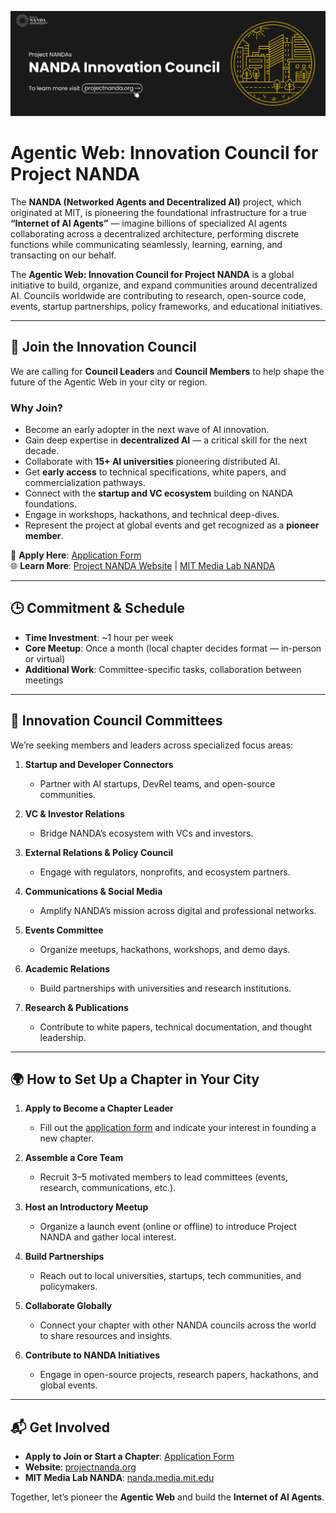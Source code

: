 ![Project NANDA Banner](banner.png)

# Agentic Web: Innovation Council for Project NANDA

The **NANDA (Networked Agents and Decentralized AI)** project, which originated at MIT, is pioneering the foundational infrastructure for a true **“Internet of AI Agents”** — imagine billions of specialized AI agents collaborating across a decentralized architecture, performing discrete functions while communicating seamlessly, learning, earning, and transacting on our behalf.

The **Agentic Web: Innovation Council for Project NANDA** is a global initiative to build, organize, and expand communities around decentralized AI. Councils worldwide are contributing to research, open-source code, events, startup partnerships, policy frameworks, and educational initiatives.

---

## 🚀 Join the Innovation Council

We are calling for **Council Leaders** and **Council Members** to help shape the future of the Agentic Web in your city or region.  

### Why Join?
- Become an early adopter in the next wave of AI innovation.  
- Gain deep expertise in **decentralized AI** — a critical skill for the next decade.  
- Collaborate with **15+ AI universities** pioneering distributed AI.  
- Get **early access** to technical specifications, white papers, and commercialization pathways.  
- Connect with the **startup and VC ecosystem** building on NANDA foundations.  
- Engage in workshops, hackathons, and technical deep-dives.  
- Represent the project at global events and get recognized as a **pioneer member**.  

📌 **Apply Here**: [Application Form](https://forms.gle/Pc44vX1Nd9fXiWA99)  
🌐 **Learn More**: [Project NANDA Website](https://projectnanda.org) | [MIT Media Lab NANDA](https://nanda.media.mit.edu/)

---

## 🕒 Commitment & Schedule

- **Time Investment**: ~1 hour per week  
- **Core Meetup**: Once a month (local chapter decides format — in-person or virtual)  
- **Additional Work**: Committee-specific tasks, collaboration between meetings  

---

## 📌 Innovation Council Committees

We’re seeking members and leaders across specialized focus areas:  

1. **Startup and Developer Connectors**  
   - Partner with AI startups, DevRel teams, and open-source communities.  

2. **VC & Investor Relations**  
   - Bridge NANDA’s ecosystem with VCs and investors.  

3. **External Relations & Policy Council**  
   - Engage with regulators, nonprofits, and ecosystem partners.  

4. **Communications & Social Media**  
   - Amplify NANDA’s mission across digital and professional networks.  

5. **Events Committee**  
   - Organize meetups, hackathons, workshops, and demo days.  

6. **Academic Relations**  
   - Build partnerships with universities and research institutions.  

7. **Research & Publications**  
   - Contribute to white papers, technical documentation, and thought leadership.  

---

## 🌍 How to Set Up a Chapter in Your City

1. **Apply to Become a Chapter Leader**  
   - Fill out the [application form](https://forms.gle/Pc44vX1Nd9fXiWA99) and indicate your interest in founding a new chapter.  

2. **Assemble a Core Team**  
   - Recruit 3–5 motivated members to lead committees (events, research, communications, etc.).  

3. **Host an Introductory Meetup**  
   - Organize a launch event (online or offline) to introduce Project NANDA and gather local interest.  

4. **Build Partnerships**  
   - Reach out to local universities, startups, tech communities, and policymakers.  

5. **Collaborate Globally**  
   - Connect your chapter with other NANDA councils across the world to share resources and insights.  

6. **Contribute to NANDA Initiatives**  
   - Engage in open-source projects, research papers, hackathons, and global events.  

---

## 📬 Get Involved

- **Apply to Join or Start a Chapter**: [Application Form](https://forms.gle/Pc44vX1Nd9fXiWA99)  
- **Website**: [projectnanda.org](https://projectnanda.org)  
- **MIT Media Lab NANDA**: [nanda.media.mit.edu](https://nanda.media.mit.edu/)  

Together, let’s pioneer the **Agentic Web** and build the **Internet of AI Agents**.  
